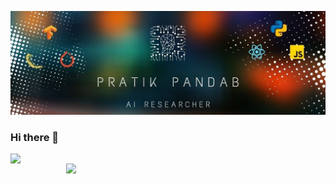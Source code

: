 
[![Header](https://github.com/pratik-1999/pratik-1999/blob/main/heade_image_prk.jpg "Header")](https://www.linkedin.com/in/pratikpandab)

### Hi there 👋

<a href="https://github.com/pratik-1999/github-readme-stats">
  <img align="left" width=490 src="https://github-readme-stats.vercel.app/api?username=pratik-1999&count_private=true&theme=radical&show_icons=true" />
</a>
<a href="https://github.com/pratik-1999/github-readme-stats">
  <img align="right" width=415 src="https://github-readme-stats.vercel.app/api/top-langs/?username=pratik-1999&layout=compact&theme=merko" />
</a>

<!--
**pratik-1999/pratik-1999** is a ✨ _special_ ✨ repository because its `README.md` (this file) appears on your GitHub profile.

Here are some ideas to get you started:

- 🔭 I’m currently working on ...
- 🌱 I’m currently learning ...
- 👯 I’m looking to collaborate on ...
- 🤔 I’m looking for help with ...
- 💬 Ask me about ...
- 📫 How to reach me: ...
- 😄 Pronouns: ...
- ⚡ Fun fact: ...
-->
